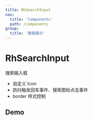 ```yaml
---
title: RhSearchInput
nav:
  title: 'Components'
  path: /components
group:
  title: '数据展示'
---
```


# RhSearchInput

搜索输入框

- 自定义 Icon
- 防抖触发回车事件、搜索图标点击事件
- border 样式控制

## Demo

<code src="./demo.tsx"/>

<API/>
